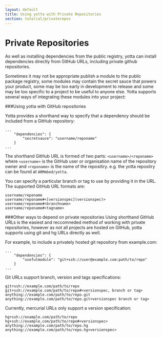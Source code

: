 ```yaml
---
layout: default
title: Using yotta with Private Repositories
section: tutorial/privaterepos
---
```


# Private Repositories

As well as installing dependencies from the public registry, yotta can install dependencies directly from GitHub URLs, including private github repositories.

Sometimes it may not be appropriate publish a module to the public package registry, some modules may contain the secret sauce that powers your product, some may be too early in development to release and some may be too specific to a project to be useful to anyone else. Yotta supports several ways of integrating these modules into your project:

###Using yotta with GitHub repositories

Yotta provides a shorthand way to specify that a dependency should be included from a GitHub repository:

```
...
	"dependencies": {
		"secretsauce": "username/reponame"
	}
...
```

The shorthand GitHub URL is formed of two parts: `<username>/<reponame>` where `<username>` is the GitHub user or organisation name of the repository owner and `<reponame>` is the name of the repositiry. e.g. the yotta repositry can be found at `ARMmbed/yotta`.

You can specify a particular branch or tag to use by providing it in the URL. The supported GitHub URL formats are:

```
username/reponame
username/reponame#<[versionspec](versionspec)>
username/reponame#<branchname>
username/reponame#<tagname>
```


###Other ways to depend on private repositories 
Using shorthand GitHub URLs is the easiest and reccomneded method of working with private repositories, however as not all projects are hosted on GitHub, yotta supports using git and hg URLs directly as well.

For example, to include a privately hosted git repository from example.com:

```
...
	"dependencies": {
		"usefulmodule": "git+ssh://user@example.com:path/to/repo"
	}
...
```

Git URLs support branch, version and tags specifications:

```
git+ssh://example.com/path/to/repo
git+ssh://example.com/path/to/repo#<versionspec, branch or tag>
anything://example.com/path/to/repo.git
anything://example.com/path/to/repo.git<versionspec branch or tag>
```

Currently, mercurial URLs only support a version specification:

```
hg+ssh://example.com/path/to/repo
hg+ssh://example.com/path/to/repo#<versionspec>
anything://example.com/path/to/repo.hg
anything://example.com/path/to/repo.hg<versionspec>
```

